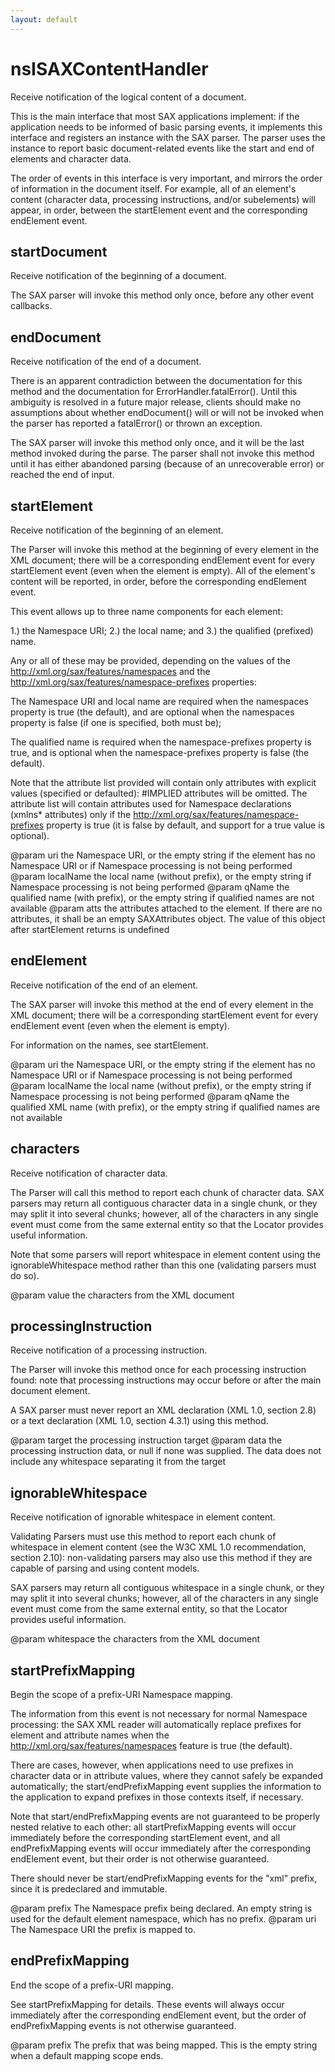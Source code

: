 ```yaml
---
layout: default
---
```


# nsISAXContentHandler #

Receive notification of the logical content of a document.

This is the main interface that most SAX applications implement: if
the application needs to be informed of basic parsing events, it
implements this interface and registers an instance with the SAX
parser.  The parser uses the instance to report basic
document-related events like the start and end of elements and
character data.

The order of events in this interface is very important, and
mirrors the order of information in the document itself.  For
example, all of an element's content (character data, processing
instructions, and/or subelements) will appear, in order, between
the startElement event and the corresponding endElement event.


## startDocument ##

Receive notification of the beginning of a document.

The SAX parser will invoke this method only once, before any
other event callbacks.


## endDocument ##

Receive notification of the end of a document.

There is an apparent contradiction between the documentation for
this method and the documentation for ErrorHandler.fatalError().
Until this ambiguity is resolved in a future major release,
clients should make no assumptions about whether endDocument()
will or will not be invoked when the parser has reported a
fatalError() or thrown an exception.

The SAX parser will invoke this method only once, and it will be
the last method invoked during the parse.  The parser shall not
invoke this method until it has either abandoned parsing (because
of an unrecoverable error) or reached the end of input.


## startElement ##

Receive notification of the beginning of an element.

The Parser will invoke this method at the beginning of every
element in the XML document; there will be a corresponding
endElement event for every startElement event (even when the
element is empty). All of the element's content will be reported,
in order, before the corresponding endElement event.

This event allows up to three name components for each element:

1.) the Namespace URI;
2.) the local name; and
3.) the qualified (prefixed) name.

Any or all of these may be provided, depending on the values of
the http://xml.org/sax/features/namespaces and the
http://xml.org/sax/features/namespace-prefixes properties:

The Namespace URI and local name are required when the namespaces
property is true (the default), and are optional when the
namespaces property is false (if one is specified, both must be);

The qualified name is required when the namespace-prefixes
property is true, and is optional when the namespace-prefixes
property is false (the default).

Note that the attribute list provided will contain only
attributes with explicit values (specified or defaulted):
#IMPLIED attributes will be omitted.  The attribute list will
contain attributes used for Namespace declarations (xmlns*
attributes) only if the
http://xml.org/sax/features/namespace-prefixes property is true
(it is false by default, and support for a true value is
optional).

@param uri the Namespace URI, or the empty string if the
       element has no Namespace URI or if Namespace
       processing is not being performed
@param localName the local name (without prefix), or the
       empty string if Namespace processing is not being
       performed
@param qName the qualified name (with prefix), or the
       empty string if qualified names are not available
@param atts the attributes attached to the element.  If
       there are no attributes, it shall be an empty
       SAXAttributes object.  The value of this object after
       startElement returns is undefined


## endElement ##

Receive notification of the end of an element.

The SAX parser will invoke this method at the end of every
element in the XML document; there will be a corresponding
startElement event for every endElement event (even when the
element is empty).

For information on the names, see startElement.

@param uri the Namespace URI, or the empty string if the
       element has no Namespace URI or if Namespace
       processing is not being performed
@param localName the local name (without prefix), or the
       empty string if Namespace processing is not being
       performed
@param qName the qualified XML name (with prefix), or the
       empty string if qualified names are not available


## characters ##

Receive notification of character data.

The Parser will call this method to report each chunk of
character data.  SAX parsers may return all contiguous character
data in a single chunk, or they may split it into several chunks;
however, all of the characters in any single event must come from
the same external entity so that the Locator provides useful
information.

Note that some parsers will report whitespace in element
content using the ignorableWhitespace method rather than this one
(validating parsers must do so).

@param value the characters from the XML document


## processingInstruction ##

Receive notification of a processing instruction.

The Parser will invoke this method once for each processing
instruction found: note that processing instructions may occur
before or after the main document element.

A SAX parser must never report an XML declaration (XML 1.0,
section 2.8) or a text declaration (XML 1.0, section 4.3.1) using
this method.

@param target the processing instruction target
@param data the processing instruction data, or null if
       none was supplied.  The data does not include any
       whitespace separating it from the target


## ignorableWhitespace ##

Receive notification of ignorable whitespace in element content.

Validating Parsers must use this method to report each chunk of
whitespace in element content (see the W3C XML 1.0
recommendation, section 2.10): non-validating parsers may also
use this method if they are capable of parsing and using content
models.

SAX parsers may return all contiguous whitespace in a single
chunk, or they may split it into several chunks; however, all of
the characters in any single event must come from the same
external entity, so that the Locator provides useful information.

@param whitespace the characters from the XML document


## startPrefixMapping ##

Begin the scope of a prefix-URI Namespace mapping.

The information from this event is not necessary for normal
Namespace processing: the SAX XML reader will automatically
replace prefixes for element and attribute names when the
http://xml.org/sax/features/namespaces feature is
true (the default).

There are cases, however, when applications need to use prefixes
in character data or in attribute values, where they cannot
safely be expanded automatically; the start/endPrefixMapping
event supplies the information to the application to expand
prefixes in those contexts itself, if necessary.

Note that start/endPrefixMapping events are not guaranteed to be
properly nested relative to each other: all startPrefixMapping
events will occur immediately before the corresponding
startElement event, and all endPrefixMapping events will occur
immediately after the corresponding endElement event, but their
order is not otherwise guaranteed.

There should never be start/endPrefixMapping events for the
"xml" prefix, since it is predeclared and immutable.

@param prefix The Namespace prefix being declared. An empty
              string is used for the default element namespace,
              which has no prefix.
@param uri The Namespace URI the prefix is mapped to.


## endPrefixMapping ##

End the scope of a prefix-URI mapping.

See startPrefixMapping for details.  These events will always
occur immediately after the corresponding endElement event, but
the order of endPrefixMapping events is not otherwise guaranteed.

@param prefix The prefix that was being mapped. This is the empty
              string when a default mapping scope ends.

